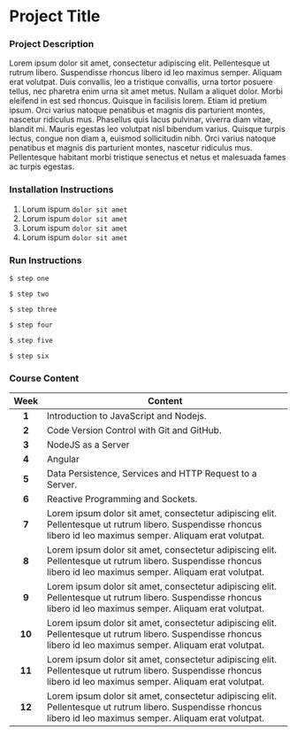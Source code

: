 # Project Title

### Project Description
Lorem ipsum dolor sit amet, consectetur adipiscing elit. Pellentesque ut rutrum libero. Suspendisse rhoncus libero id leo maximus semper. Aliquam erat volutpat. Duis convallis, leo a tristique convallis, urna tortor posuere tellus, nec pharetra enim urna sit amet metus. Nullam a aliquet dolor. Morbi eleifend in est sed rhoncus. Quisque in facilisis lorem. Etiam id pretium ipsum. Orci varius natoque penatibus et magnis dis parturient montes, nascetur ridiculus mus. Phasellus quis lacus pulvinar, viverra diam vitae, blandit mi. Mauris egestas leo volutpat nisl bibendum varius. Quisque turpis lectus, congue non diam a, euismod sollicitudin nibh. Orci varius natoque penatibus et magnis dis parturient montes, nascetur ridiculus mus. Pellentesque habitant morbi tristique senectus et netus et malesuada fames ac turpis egestas.

### Installation Instructions

1. Lorum ispum `dolor sit amet`
2. Lorum ispum `dolor sit amet`
3. Lorum ispum `dolor sit amet`
4. Lorum ispum `dolor sit amet`

### Run Instructions
`$ step one`

`$ step two`

`$ step three`

`$ step four`

`$ step five`

`$ step six`

### Course Content
| Week | Content |
|:----:|-------|
|**1**     | Introduction to JavaScript and Nodejs. |
|**2**     | Code Version Control with Git and GitHub. |
|**3**     | NodeJS as a Server |
|**4**     | Angular |
|**5**     |  Data Persistence, Services and HTTP Request to a Server. |
|**6**     | Reactive Programming and Sockets. |
|**7**     |  Lorem ipsum dolor sit amet, consectetur adipiscing elit. Pellentesque ut rutrum libero. Suspendisse rhoncus libero id leo maximus semper. Aliquam erat volutpat.|
|**8**     | Lorem ipsum dolor sit amet, consectetur adipiscing elit. Pellentesque ut rutrum libero. Suspendisse rhoncus libero id leo maximus semper. Aliquam erat volutpat.|
|**9**     |  Lorem ipsum dolor sit amet, consectetur adipiscing elit. Pellentesque ut rutrum libero. Suspendisse rhoncus libero id leo maximus semper. Aliquam erat volutpat.|
|**10**     | Lorem ipsum dolor sit amet, consectetur adipiscing elit. Pellentesque ut rutrum libero. Suspendisse rhoncus libero id leo maximus semper. Aliquam erat volutpat.|
|**11**     |  Lorem ipsum dolor sit amet, consectetur adipiscing elit. Pellentesque ut rutrum libero. Suspendisse rhoncus libero id leo maximus semper. Aliquam erat volutpat.|
|**12**     | Lorem ipsum dolor sit amet, consectetur adipiscing elit. Pellentesque ut rutrum libero. Suspendisse rhoncus libero id leo maximus semper. Aliquam erat volutpat.|
